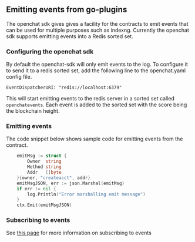 ## Emitting events from go-plugins

The openchat sdk gives gives a facility for the contracts to emit events that can be used for multiple
purposes such as indexng. Currently the openchat sdk supports emitting events into a Redis sorted set.


### Configuring the openchat sdk

By default the openchat-sdk will only emit events to the log. To configure it to send it to a redis
sorted set, add the following line to the openchat.yaml config file.

```
EventDispatcherURI: "redis://localhost:6379"
```

This will start emitting events to the redis server in a sorted set called `openchatevents`.
Each event is added to the sorted set with the score being the blockchain height.

### Emitting events

The code snippet below shows sample code for emitting events from the contract.

```go
	emitMsg := struct {
		Owner  string
		Method string
		Addr   []byte
	}{owner, "createacct", addr}
	emitMsgJSON, err := json.Marshal(emitMsg)
	if err != nil {
		log.Println("Error marshalling emit message")
	}
	ctx.Emit(emitMsgJSON)
```

### Subscribing to events

See [this page](openchatevents.html) for more information on subscribing to events
